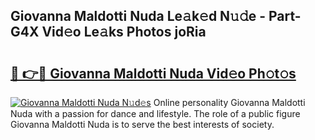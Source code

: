 ## Giovanna Maldotti Nuda Le𝚊k𝚎d N𝚞𝚍e - Part-G4X Vid𝚎o Le𝚊ks Photos joRia

# <h2><a href="http://fbf442.evod.top/?m=Giovanna+Maldotti+Nuda">🔗 👉🔴 Giovanna Maldotti Nuda Vid𝚎o Ph𝚘t𝚘s</a></h2>

[![Giovanna Maldotti Nuda N𝚞d𝚎s](https://i.imgur.com/8V9OHl7.gif)](http://fbf442.evod.top/?m=Giovanna+Maldotti+Nuda)
Online personality Giovanna Maldotti Nuda with a passion for dance and lifestyle. The role of a public figure Giovanna Maldotti Nuda is to serve the best interests of society. 
